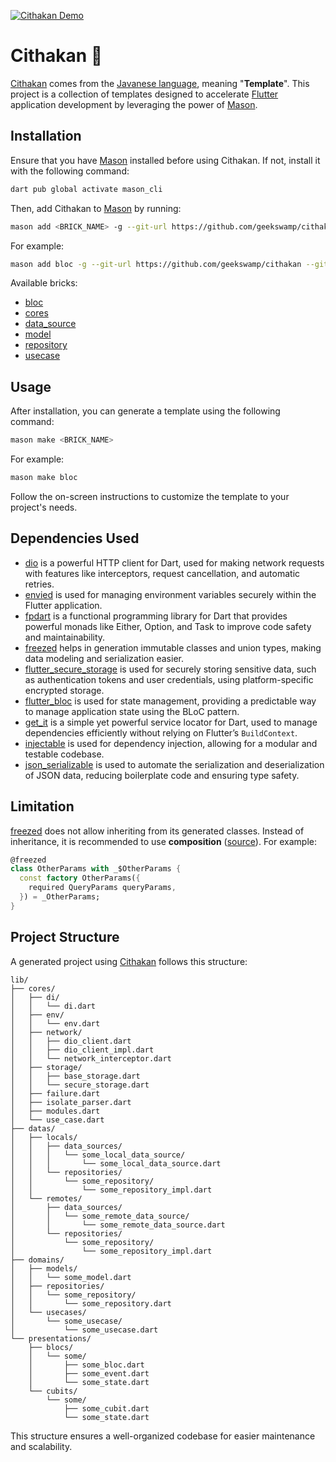 [![Cithakan Demo](https://asciinema.org/a/1ulNkd7sjRvu5kZbzs8FmXvuJ.svg "Cithakan Demo")](https://asciinema.org/a/1ulNkd7sjRvu5kZbzs8FmXvuJ)

# Cithakan 🧱

[Cithakan] comes from the [Javanese language], meaning "**Template**". This project is a collection of templates designed to accelerate [Flutter] application development by leveraging the power of [Mason].

## Installation

Ensure that  you have [Mason] installed before using Cithakan. If not, install it with the following command:

```bash
dart pub global activate mason_cli
```

Then, add Cithakan to [Mason] by running:

```bash
mason add <BRICK_NAME> -g --git-url https://github.com/geekswamp/cithakan --git-path bricks/<BRICK_NAME>
```

For example:

```bash
mason add bloc -g --git-url https://github.com/geekswamp/cithakan --git-path bricks/bloc
```

Available bricks:

- [bloc](https://github.com/geekswamp/cithakan/tree/main/bricks/bloc)
- [cores](https://github.com/geekswamp/cithakan/tree/main/bricks/cores)
- [data_source](https://github.com/geekswamp/cithakan/tree/main/bricks/data_source)
- [model](https://github.com/geekswamp/cithakan/tree/main/bricks/model)
- [repository](https://github.com/geekswamp/cithakan/tree/main/bricks/repository)
- [usecase](https://github.com/geekswamp/cithakan/tree/main/bricks/usecase)

## Usage

After installation, you can generate a template using the following command:

```bash
mason make <BRICK_NAME>
```

For example:

```bash
mason make bloc
```

Follow the on-screen instructions to customize the template to your project's needs.

## Dependencies Used

- [dio] is a powerful HTTP client for Dart, used for making network requests with features like interceptors, request cancellation, and automatic retries.
- [envied] is used for managing environment variables securely within the Flutter application.
- [fpdart] is a functional programming library for Dart that provides powerful monads like Either, Option, and Task to improve code safety and maintainability.
- [freezed] helps in generation immutable classes and union types, making data modeling and serialization easier.
- [flutter_secure_storage] is used for securely storing sensitive data, such as authentication tokens and user credentials, using platform-specific encrypted storage.
- [flutter_bloc] is used for state management, providing a predictable way to manage application state using the BLoC pattern.
- [get_it] is a simple yet powerful service locator for Dart, used to manage dependencies efficiently without relying on Flutter’s `BuildContext`.
- [injectable] is used for dependency injection, allowing for a modular and testable codebase.
- [json_serializable] is used to automate the serialization and deserialization of JSON data, reducing boilerplate code and ensuring type safety.

## Limitation

[freezed] does not allow inheriting from its generated classes. Instead of inheritance, it is recommended to use **composition** ([source]). For example:

```dart
@freezed
class OtherParams with _$OtherParams {
  const factory OtherParams({
    required QueryParams queryParams,
  }) = _OtherParams;
}
```

## Project Structure

A generated project using [Cithakan] follows this structure:

```
lib/
├── cores/
│   ├── di/
│   │   └── di.dart
│   ├── env/
│   │   └── env.dart
│   ├── network/
│   │   ├── dio_client.dart
│   │   ├── dio_client_impl.dart
│   │   └── network_interceptor.dart
│   ├── storage/
│   │   ├── base_storage.dart
│   │   └── secure_storage.dart
│   ├── failure.dart
│   ├── isolate_parser.dart
│   ├── modules.dart
│   └── use_case.dart
├── datas/
│   ├── locals/
│   │   ├── data_sources/
│   │   │   └── some_local_data_source/
│   │   │       └── some_local_data_source.dart
│   │   └── repositories/
│   │       └── some_repository/
│   │           └── some_repository_impl.dart
│   └── remotes/
│       ├── data_sources/
│       │   └── some_remote_data_source/
│       │       └── some_remote_data_source.dart
│       └── repositories/
│           └── some_repository/
│               └── some_repository_impl.dart
├── domains/
│   ├── models/
│   │   └── some_model.dart
│   ├── repositories/
│   │   └── some_repository/
│   │       └── some_repository.dart
│   └── usecases/
│       └── some_usecase/
│           └── some_usecase.dart
└── presentations/
    ├── blocs/
    │   └── some/
    │       ├── some_bloc.dart
    │       ├── some_event.dart
    │       └── some_state.dart
    └── cubits/
        └── some/
            ├── some_cubit.dart
            └── some_state.dart
```

This structure ensures a well-organized codebase for easier maintenance and scalability.


<!-- Links -->
[Javanese language]: https://en.wikipedia.org/wiki/Javanese_language
[Mason]: https://pub.dev/packages/mason
[Flutter]: https://flutter.dev
[Cithakan]: https://github.com/geekswamp/cithakan.git
[dio]: https://pub.dev/packages/dio
[envied]: https://pub.dev/packages/envied
[fpdart]: https://pub.dev/packages/fpdart
[freezed]: https://pub.dev/packages/freezed
[flutter_secure_storage]: https://pub.dev/packages/flutter_secure_storage
[flutter_bloc]: https://pub.dev/packages/flutter_bloc
[get_it]: https://pub.dev/packages/get_it
[injectable]: https://pub.dev/packages/injectable
[json_serializable]: https://pub.dev/packages/json_serializable
[source]: https://github.com/rrousselGit/freezed/issues/464#issuecomment-861376932